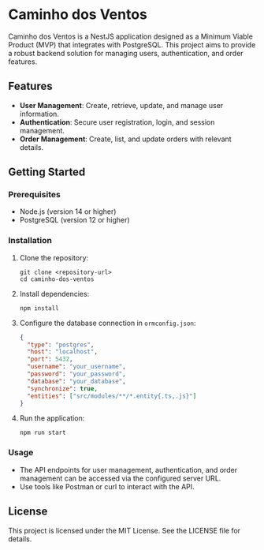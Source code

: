 # Caminho dos Ventos

Caminho dos Ventos is a NestJS application designed as a Minimum Viable Product (MVP) that integrates with PostgreSQL. This project aims to provide a robust backend solution for managing users, authentication, and order features.

## Features

- **User Management**: Create, retrieve, update, and manage user information.
- **Authentication**: Secure user registration, login, and session management.
- **Order Management**: Create, list, and update orders with relevant details.

## Getting Started

### Prerequisites

- Node.js (version 14 or higher)
- PostgreSQL (version 12 or higher)

### Installation

1. Clone the repository:
   ```
   git clone <repository-url>
   cd caminho-dos-ventos
   ```

2. Install dependencies:
   ```
   npm install
   ```

3. Configure the database connection in `ormconfig.json`:
   ```json
   {
     "type": "postgres",
     "host": "localhost",
     "port": 5432,
     "username": "your_username",
     "password": "your_password",
     "database": "your_database",
     "synchronize": true,
     "entities": ["src/modules/**/*.entity{.ts,.js}"]
   }
   ```

4. Run the application:
   ```
   npm run start
   ```

### Usage

- The API endpoints for user management, authentication, and order management can be accessed via the configured server URL.
- Use tools like Postman or curl to interact with the API.

## License

This project is licensed under the MIT License. See the LICENSE file for details.
